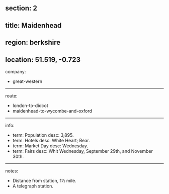 section: 2
----
title: Maidenhead
----
region: berkshire
----
location: 51.519, -0.723
----
company:
- great-western
----
route:
- london-to-didcot
- maidenhead-to-wycombe-and-oxford
----
info:
- term: Population
  desc: 3,895.
- term: Hotels
  desc: White Heart; Bear.
- term: Market Day
  desc: Wednesday.
- term: Fairs
  desc: Whit Wednesday, September 29th, and November 30th.
----
notes:
- Distance from station, 1½ mile.
- A telegraph station.
